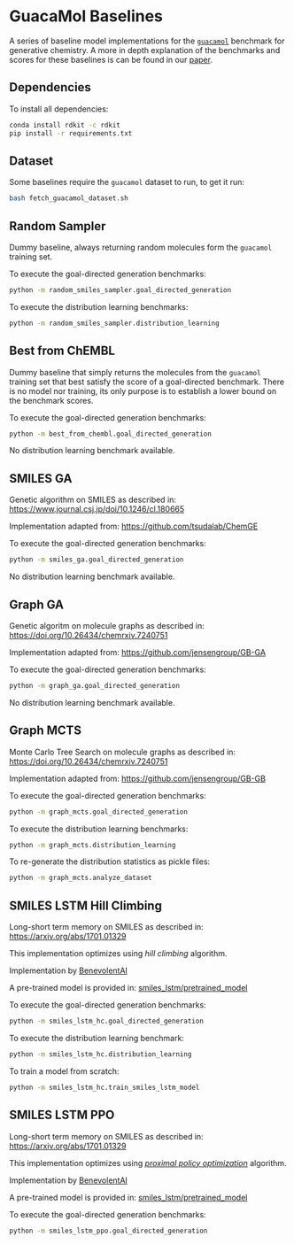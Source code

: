 # GuacaMol Baselines

A series of baseline model implementations for the [`guacamol`](https://github.com/BenevolentAI/guacamol) benchmark
for generative chemistry.
A more in depth explanation of the benchmarks and scores for these baselines is
can be found in our [paper](https://arxiv.org/abs/1811.09621).

## Dependencies
To install all dependencies:
```bash
conda install rdkit -c rdkit
pip install -r requirements.txt
```


## Dataset
Some baselines require the `guacamol` dataset to run, to get it run:
```bash
bash fetch_guacamol_dataset.sh
```


## Random Sampler
Dummy baseline, always returning random molecules form the `guacamol` training set.

To execute the goal-directed generation benchmarks:
```bash
python -m random_smiles_sampler.goal_directed_generation
```

To execute the distribution learning benchmarks:
```bash
python -m random_smiles_sampler.distribution_learning
```


## Best from ChEMBL
Dummy baseline that simply returns the molecules from the `guacamol`
training set that best satisfy the score of a goal-directed benchmark.
There is no model nor training, its only purpose is to establish a lower bound
on the benchmark scores.

To execute the goal-directed generation benchmarks:
```bash
python -m best_from_chembl.goal_directed_generation
```

No distribution learning benchmark available.


## SMILES GA
Genetic algorithm on SMILES as described in: https://www.journal.csj.jp/doi/10.1246/cl.180665

Implementation adapted from: https://github.com/tsudalab/ChemGE

To execute the goal-directed generation benchmarks:
```bash
python -m smiles_ga.goal_directed_generation
```

No distribution learning benchmark available.


## Graph GA
Genetic algoritm on molecule graphs as described in: https://doi.org/10.26434/chemrxiv.7240751

Implementation adapted from: https://github.com/jensengroup/GB-GA

To execute the goal-directed generation benchmarks:
```bash
python -m graph_ga.goal_directed_generation
```

No distribution learning benchmark available.


## Graph MCTS
Monte Carlo Tree Search on molecule graphs as described in: https://doi.org/10.26434/chemrxiv.7240751

Implementation adapted from: https://github.com/jensengroup/GB-GB

To execute the goal-directed generation benchmarks:
```bash
python -m graph_mcts.goal_directed_generation
```

To execute the distribution learning benchmarks:
```bash
python -m graph_mcts.distribution_learning
```

To re-generate the distribution statistics as pickle files:
```bash
python -m graph_mcts.analyze_dataset
```


## SMILES LSTM Hill Climbing
Long-short term memory on SMILES as described in: https://arxiv.org/abs/1701.01329

This implementation optimizes using *hill climbing* algorithm.

Implementation by [BenevolentAI](https://benevolent.ai/)

A pre-trained model is provided in: [smiles_lstm/pretrained_model](https://github.com/BenevolentAI/guacamol_baselines/tree/master/smiles_lstm_hc/pretrained_model)

To execute the goal-directed generation benchmarks:
```bash
python -m smiles_lstm_hc.goal_directed_generation
```

To execute the distribution learning benchmark:
```bash
python -m smiles_lstm_hc.distribution_learning
```

To train a model from scratch:
```bash
python -m smiles_lstm_hc.train_smiles_lstm_model
```

## SMILES LSTM PPO
Long-short term memory on SMILES as described in: https://arxiv.org/abs/1701.01329

This implementation optimizes using [*proximal policy optimization*](https://arxiv.org/pdf/1707.06347.pdf) algorithm.

Implementation by [BenevolentAI](https://benevolent.ai/)

A pre-trained model is provided in: [smiles_lstm/pretrained_model](https://github.com/BenevolentAI/guacamol_baselines/tree/master/smiles_lstm_ppo/pretrained_model)

To execute the goal-directed generation benchmarks:
```bash
python -m smiles_lstm_ppo.goal_directed_generation
```

